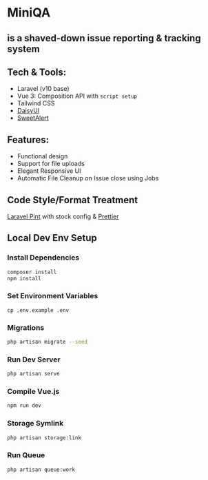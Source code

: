 # MiniQA

## is a shaved-down issue reporting & tracking system

## Tech & Tools:

-   Laravel (v10 base)
-   Vue 3: Composition API with `script setup`
-   Tailwind CSS
-   [DaisyUI](https://daisyui.com/)
-   [SweetAlert](https://sweetalert2.github.io/)

## Features:

-   Functional design
-   Support for file uploads
-   Elegant Responsive UI
-   Automatic File Cleanup on Issue close using Jobs

## Code Style/Format Treatment

[Laravel Pint](https://laravel.com/docs/10.x/pint) with stock config & [Prettier](https://prettier.io)

## Local Dev Env Setup

### Install Dependencies

```bash
composer install
npm install
```

### Set Environment Variables

```
cp .env.example .env
```

### Migrations

```bash
php artisan migrate --seed
```

### Run Dev Server

```bash
php artisan serve
```

### Compile Vue.js

```bash
npm run dev
```

### Storage Symlink

```bash
php artisan storage:link
```

### Run Queue

```bash
php artisan queue:work
```
